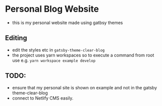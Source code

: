 # Personal Blog Website
- this is my personal website made using gatbsy themes

## Editing
- edit the styles etc in `gatsby-theme-clear-blog`
- the project uses yarn workspaces so to execute a command from root use e.g. `yarn workspace example develop`

## TODO:
- ensure that my personal site is shown on example and not in the gatsby theme-clear-blog
- connect to Netlify CMS easily.